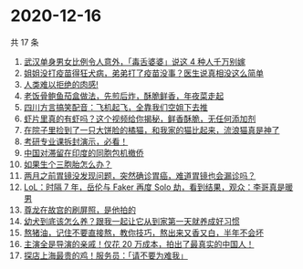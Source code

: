 # 2020-12-16

共 17 条

<!-- BEGIN ZHIHUVIDEO -->
<!-- 最后更新时间 Wed Dec 16 2020 06:07:30 GMT+0800 (CST) -->
1. [武汉单身男女比例令人意外，「毒舌婆婆」说这 4 种人千万别嫁](https://www.zhihu.com/zvideo/1321948600293421056)
1. [姐姐没打疫苗得狂犬病，弟弟打了疫苗没事？医生说真相没这么简单](https://www.zhihu.com/zvideo/1322276660104572928)
1. [人类难以拒绝的肉感!](https://www.zhihu.com/zvideo/1322197133614039040)
1. [老饭骨鲍鱼茄盒做法，先煎后炸，酥脆鲜香，年夜菜走起](https://www.zhihu.com/zvideo/1322188176518041600)
1. [四川方言搞笑配音：飞机起飞，全靠我们空姐下去推](https://www.zhihu.com/zvideo/1321845598920945664)
1. [虾片里真的有虾吗？这个视频给你揭秘，鲜香酥脆，无任何添加剂](https://www.zhihu.com/zvideo/1320874789674450944)
1. [在院子里捡到了一只大饼脸的橘猫，和我家的猫比起来，流浪猫真是神了](https://www.zhihu.com/zvideo/1321890483547979776)
1. [考研专业课拆封演示，必看！](https://www.zhihu.com/zvideo/1320664344884350976)
1. [中国对滞留在印度的同胞包机撤侨](https://www.zhihu.com/zvideo/1322246281603731456)
1. [如果生个三胞胎怎么办？](https://www.zhihu.com/zvideo/1321861281591410688)
1. [两月之前胃镜没发现问题，突然确诊胃癌，难道胃镜也会漏诊吗？](https://www.zhihu.com/zvideo/1321903876711227392)
1. [LoL：时隔 7 年，岳伦与 Faker 再度 Solo 劫，看到结果，观众：李哥真是暖男](https://www.zhihu.com/zvideo/1321877554849083392)
1. [尊龙在故宫的刷屏照，是他拍的](https://www.zhihu.com/zvideo/1321921622736441344)
1. [幼犬到底该怎么养？跟我一起让它从到家第一天就养成好习惯](https://www.zhihu.com/zvideo/1321457342123053056)
1. [熬猪油，记住不要直接熬，教你技巧，熬出来又香又白，半年不会坏](https://www.zhihu.com/zvideo/1322192650842091520)
1. [主演全是导演的亲戚！仅花 20 万成本，拍出了最真实的中国人！](https://www.zhihu.com/zvideo/1322239342593982464)
1. [探店上海最贵的鸡！服务员：「请不要为难我」](https://www.zhihu.com/zvideo/1320783922339246080)
<!-- END ZHIHUVIDEO -->
